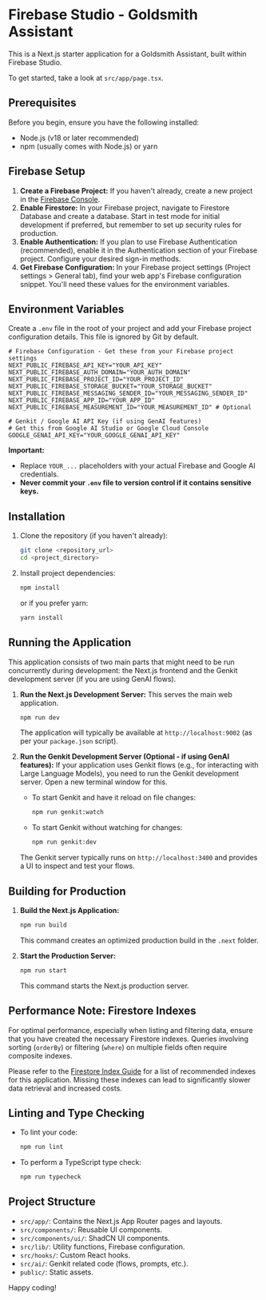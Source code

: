 
# Firebase Studio - Goldsmith Assistant

This is a Next.js starter application for a Goldsmith Assistant, built within Firebase Studio.

To get started, take a look at `src/app/page.tsx`.

## Prerequisites

Before you begin, ensure you have the following installed:
- Node.js (v18 or later recommended)
- npm (usually comes with Node.js) or yarn

## Firebase Setup

1.  **Create a Firebase Project:** If you haven't already, create a new project in the [Firebase Console](https://console.firebase.google.com/).
2.  **Enable Firestore:** In your Firebase project, navigate to Firestore Database and create a database. Start in test mode for initial development if preferred, but remember to set up security rules for production.
3.  **Enable Authentication:** If you plan to use Firebase Authentication (recommended), enable it in the Authentication section of your Firebase project. Configure your desired sign-in methods.
4.  **Get Firebase Configuration:** In your Firebase project settings (Project settings > General tab), find your web app's Firebase configuration snippet. You'll need these values for the environment variables.

## Environment Variables

Create a `.env` file in the root of your project and add your Firebase project configuration details. This file is ignored by Git by default.

```env
# Firebase Configuration - Get these from your Firebase project settings
NEXT_PUBLIC_FIREBASE_API_KEY="YOUR_API_KEY"
NEXT_PUBLIC_FIREBASE_AUTH_DOMAIN="YOUR_AUTH_DOMAIN"
NEXT_PUBLIC_FIREBASE_PROJECT_ID="YOUR_PROJECT_ID"
NEXT_PUBLIC_FIREBASE_STORAGE_BUCKET="YOUR_STORAGE_BUCKET"
NEXT_PUBLIC_FIREBASE_MESSAGING_SENDER_ID="YOUR_MESSAGING_SENDER_ID"
NEXT_PUBLIC_FIREBASE_APP_ID="YOUR_APP_ID"
NEXT_PUBLIC_FIREBASE_MEASUREMENT_ID="YOUR_MEASUREMENT_ID" # Optional

# Genkit / Google AI API Key (if using GenAI features)
# Get this from Google AI Studio or Google Cloud Console
GOOGLE_GENAI_API_KEY="YOUR_GOOGLE_GENAI_API_KEY"
```

**Important:**
- Replace `YOUR_...` placeholders with your actual Firebase and Google AI credentials.
- **Never commit your `.env` file to version control if it contains sensitive keys.**

## Installation

1.  Clone the repository (if you haven't already):
    ```bash
    git clone <repository_url>
    cd <project_directory>
    ```

2.  Install project dependencies:
    ```bash
    npm install
    ```
    or if you prefer yarn:
    ```bash
    yarn install
    ```

## Running the Application

This application consists of two main parts that might need to be run concurrently during development: the Next.js frontend and the Genkit development server (if you are using GenAI flows).

1.  **Run the Next.js Development Server:**
    This serves the main web application.
    ```bash
    npm run dev
    ```
    The application will typically be available at `http://localhost:9002` (as per your `package.json` script).

2.  **Run the Genkit Development Server (Optional - if using GenAI features):**
    If your application uses Genkit flows (e.g., for interacting with Large Language Models), you need to run the Genkit development server. Open a new terminal window for this.
    -   To start Genkit and have it reload on file changes:
        ```bash
        npm run genkit:watch
        ```
    -   To start Genkit without watching for changes:
        ```bash
        npm run genkit:dev
        ```
    The Genkit server typically runs on `http://localhost:3400` and provides a UI to inspect and test your flows.

## Building for Production

1.  **Build the Next.js Application:**
    ```bash
    npm run build
    ```
    This command creates an optimized production build in the `.next` folder.

2.  **Start the Production Server:**
    ```bash
    npm run start
    ```
    This command starts the Next.js production server.

## Performance Note: Firestore Indexes

For optimal performance, especially when listing and filtering data, ensure that you have created the necessary Firestore indexes. Queries involving sorting (`orderBy`) or filtering (`where`) on multiple fields often require composite indexes.

Please refer to the [Firestore Index Guide](./firestore.indexes.md) for a list of recommended indexes for this application. Missing these indexes can lead to significantly slower data retrieval and increased costs.

## Linting and Type Checking

-   To lint your code:
    ```bash
    npm run lint
    ```
-   To perform a TypeScript type check:
    ```bash
    npm run typecheck
    ```

## Project Structure

-   `src/app/`: Contains the Next.js App Router pages and layouts.
-   `src/components/`: Reusable UI components.
-   `src/components/ui/`: ShadCN UI components.
-   `src/lib/`: Utility functions, Firebase configuration.
-   `src/hooks/`: Custom React hooks.
-   `src/ai/`: Genkit related code (flows, prompts, etc.).
-   `public/`: Static assets.

Happy coding!
